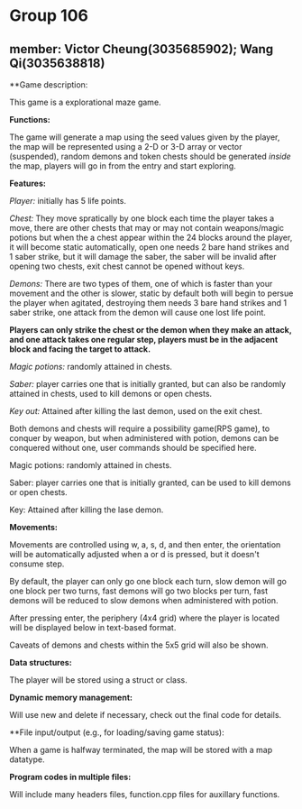 # Group 106
## member: Victor Cheung(3035685902); Wang Qi(3035638818)

**Game description:

This game is a explorational maze game.

**Functions:**

The game will generate a map using the seed values given by the player, the map will be represented using a 2-D or 3-D array or vector (suspended), random demons and token chests should be generated *inside* the map, players will go in from the entry and start exploring.

**Features:**

*Player:* initially has 5 life points.

*Chest:* They move spratically by one block each time the player takes a move, there are other chests that may or may not contain weapons/magic potions but when the a chest appear within the 24 blocks around the player, it will become static automatically, open one needs 2 bare hand strikes and 1 saber strike, but it will damage the saber, the saber will be invalid after opening two chests, exit chest cannot be opened without keys.

*Demons:* There are two types of them, one of which is faster than your movement and the other is slower, static by default both will begin to persue the player when agitated, destroying them needs 3 bare hand strikes and 1 saber strike, one attack from the demon will cause one lost life point.

**Players can only strike the chest or the demon when they make an attack, and one attack takes one regular step, players must be in the adjacent block and facing the target to attack.**

*Magic potions:* randomly attained in chests.

*Saber:* player carries one that is initially granted, but can also be randomly attained in chests, used to kill demons or open chests.

*Key out:* Attained after killing the last demon, used on the exit chest.

Both demons and chests will require a possibility game(RPS game), to conquer by weapon, but when administered with potion, demons can be conquered without one, user commands should be specified here.

Magic potions: randomly attained in chests.

Saber: player carries one that is initially granted, can be used to kill demons or open chests.

Key: Attained after killing the lase demon.


**Movements:**

Movements are controlled using w, a, s, d, and then enter, the orientation will be automatically adjusted when a or d is pressed, but it doesn't consume step.

By default, the player can only go one block each turn, slow demon will go one block per two turns, fast demons will go two blocks per turn, fast demons will be reduced to slow demons when administered with potion.


After pressing enter, the periphery (4x4 grid) where the player is located will be displayed below in text-based format.

Caveats of demons and chests within the 5x5 grid will also be shown.

**Data structures:**

The player will be stored using a struct or class.

**Dynamic memory management:**

Will use new and delete if necessary, check out the final code for details.

**File input/output (e.g., for loading/saving game status):

When a game is halfway terminated, the map will be stored with a map datatype.

**Program codes in multiple files:**

Will include many headers files, function.cpp files for auxillary functions.
